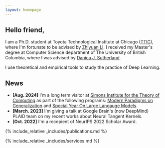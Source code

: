 ```yaml
---
layout: homepage
---
```


## Hello friend,

I am a Ph.D. student at Toyota Technological Institute at Chicago ([TTIC](https://ttic.edu/)), where I'm fortunate to be advised by [Zhiyuan Li](https://zhiyuanli.ttic.edu/). I received my Master's degree at Computer Science department of The University of British Columbia, where I was advised by [Danica J. Sutherland](https://djsutherland.ml/).

I use theoretical and empirical tools to study the practice of Deep Learning.

## News

- **[Aug. 2024]** I'm a long term visitor at [Simons Institute for the Theory of Computing](https://simons.berkeley.edu/homepage) as part of the following programs: [Modern Paradigms on Generalization](https://simons.berkeley.edu/programs/modern-paradigms-generalization) and [Special Year On Large Langauge Models](https://simons.berkeley.edu/programs/special-year-large-language-models-transformers-part-1).
- **[March. 2023]** I'm giving a talk at Google Brain's (now DeepMind) PLAID team on my recent works about Neural Tangent Kernels.
- **[Oct. 2022]** I'm a recepient of NeurIPS 2022 Scholar Award.

{% include_relative _includes/publications.md %}

{% include_relative _includes/services.md %}
